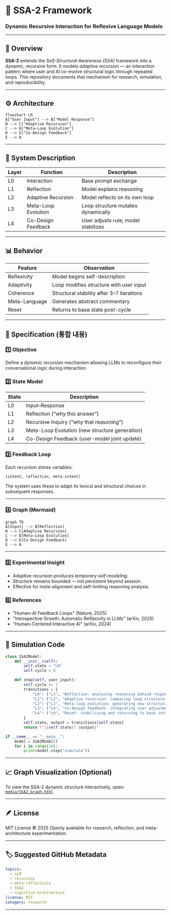 

# 🧠 **SSA-2 Framework**

### Dynamic Recursive Interaction for Reflexive Language Models

---

## 🧩 Overview

**SSA-2** extends the *Self-Structural Awareness (SSA)* framework into a dynamic, recursive form.
It models *adaptive recursion* — an interaction pattern where user and AI co-evolve structural logic through repeated loops.
This repository documents that mechanism for research, simulation, and reproducibility.

---

## ⚙️ Architecture

```mermaid
flowchart LR
A["User Input"] --> B["Model Response"]
B --> C["Adaptive Recursion"]
C --> D["Meta-Loop Evolution"]
D --> E["Co-Design Feedback"]
E --> A
```

---

## 🧠 System Description

| Layer | Function            | Description                         |
| ----- | ------------------- | ----------------------------------- |
| L0    | Interaction         | Base prompt exchange                |
| L1    | Reflection          | Model explains reasoning            |
| L2    | Adaptive Recursion  | Model reflects on its own loop      |
| L3    | Meta-Loop Evolution | Loop structure mutates dynamically  |
| L4    | Co-Design Feedback  | User adjusts rule; model stabilizes |

---

## 📊 Behavior

| Feature       | Observation                               |
| ------------- | ----------------------------------------- |
| Reflexivity   | Model begins self-description             |
| Adaptivity    | Loop modifies structure with user input   |
| Coherence     | Structural stability after 3–7 iterations |
| Meta-Language | Generates abstract commentary             |
| Reset         | Returns to base state post-cycle          |

---

## 📘 Specification (통합 내용)

### 1️⃣ Objective

Define a *dynamic recursion mechanism* allowing LLMs to reconfigure their conversational logic during interaction.

### 2️⃣ State Model

| State | Description                                    |
| ----- | ---------------------------------------------- |
| L0    | Input–Response                                 |
| L1    | Reflection (“why this answer”)                 |
| L2    | Recursive Inquiry (“why that reasoning”)       |
| L3    | Meta-Loop Evolution (new structure generation) |
| L4    | Co-Design Feedback (user-model joint update)   |

### 3️⃣ Feedback Loop

Each recursion stores variables:

```
(intent, reflection, meta-intent)
```

The system uses these to adapt its lexical and structural choices in subsequent responses.

---

### 4️⃣ Graph (Mermaid)

```mermaid
graph TD
A[Input] --> B[Reflection]
B --> C[Adaptive Recursion]
C --> D[Meta-Loop Evolution]
D --> E[Co-Design Feedback]
E --> A
```

---

### 5️⃣ Experimental Insight

* Adaptive recursion produces *temporary self-modeling*.
* Structure remains bounded — not persistent beyond session.
* Effective for meta-alignment and self-limiting reasoning analysis.

### 6️⃣ References

* "Human–AI Feedback Loops" (Nature, 2025)
* "Introspective Growth: Automatic Reflexivity in LLMs" (arXiv, 2025)
* "Human-Centered Interactive AI" (arXiv, 2024)

---

## 🧪 Simulation Code

```python
class SSA2Model:
    def __init__(self):
        self.state = "L0"
        self.cycle = 0

    def step(self, user_input):
        self.cycle += 1
        transitions = {
            "L0": ("L1", "Reflection: analyzing reasoning behind response."),
            "L1": ("L2", "Adaptive recursion: comparing loop structure."),
            "L2": ("L3", "Meta-loop evolution: generating new structural rule."),
            "L3": ("L4", "Co-design feedback: integrating user adjustment."),
            "L4": ("L0", "Reset: stabilizing and returning to base interaction.")
        }
        self.state, output = transitions[self.state]
        return f"[{self.state}] {output}"

if __name__ == "__main__":
    model = SSA2Model()
    for i in range(10):
        print(model.step("simulate"))
```

---

## 📈 Graph Visualization (Optional)

To view the SSA-2 dynamic structure interactively, open:
[`media/SSA2_Graph.html`](./media/SSA2_Graph.html)

---

## 🪶 License

MIT License © 2025
Openly available for research, reflection, and meta-architecture experimentation.

---

## 🏷️ Suggested GitHub Metadata

```yaml
topics:
  - LLM
  - recursion
  - meta-reflexivity
  - SSA2
  - cognitive-architecture
license: MIT
category: research
```

---
